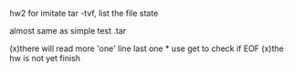 hw2 for imitate tar -tvf, list the file state

almost same as simple test .tar

(x)there will read more 'one' line last one
    * use get to check if EOF
(x)the hw is not yet finish
